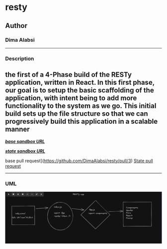 # resty

## Author 
### **Dima Alabsi**

-----------------------------------
### Description 

**the first of a 4-Phase build of the RESTy application, written in React. In this first phase, our goal is to setup the basic scaffolding of the application, with intent being to add more functionality to the system as we go. This initial build sets up the file structure so that we can progressively build this application in a scalable manner**
----------------------------

***[base sandbox URL](https://n4gv4.csb.app/)***

***[state sandbox URL](https://z0h9q.csb.app/)***


 base pull request](https://github.com/DimaAlabsi/resty/pull/3)
[State pull request](https://github.com/DimaAlabsi/resty/pull/5)


------------------

### UML

![uml](/img/uml.png)